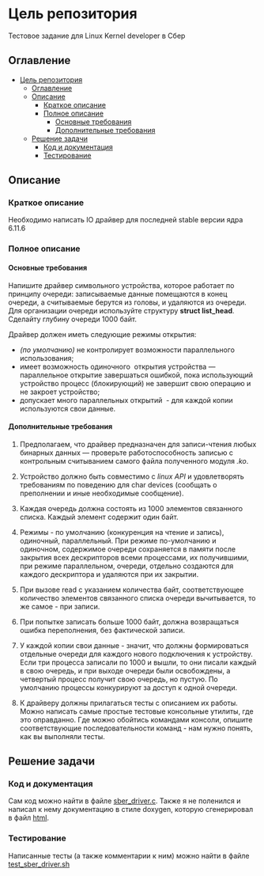 # Цель репозитория

Тестовое задание для Linux Kernel developer в Cбер

## Оглавление

- [Цель репозитория](#цель-репозитория)
  - [Оглавление](#оглавление)
  - [Описание](#описание)
    - [Краткое описание](#краткое-описание)
    - [Полное описание](#полное-описание)
      - [Основные требования](#основные-требования)
      - [Дополнительные требования](#дополнительные-требования)
  - [Решение задачи](#решение-задачи)
    - [Код и документация](#код-и-документация)
    - [Тестирование](#тестирование)
## Описание

### Краткое описание

Необходимо написать IO драйвер для последней stable версии ядра 6.11.6

### Полное описание

#### Основные требования

Напишите драйвер символьного устройства, которое работает по принципу очереди: записываемые данные помещаются в конец очереди, а считываемые берутся из головы, и удаляются из очереди. Для организации очереди используйте структуру **struct list_head**. Сделайту глубину очереди 1000 байт.

Драйвер должен иметь следующие режимы открытия:
* *(по умолчанию)* не контролирует возможности параллельного использования;
* имеет возможность одиночного  открытия устройства — параллельное открытие завершаться ошибкой, пока использующий устройство процесс (блокирующий) не
завершит свою операцию и не закроет устройство;
* допускает много параллельных открытий  - для каждой копии используются свои данные.
  
#### Дополнительные требования

1. Предполагаем, что драйвер предназначен для записи-чтения любых бинарных данных — проверьте работоспособность записью с контрольным считыванием самого файла полученного модуля *.ko*.

2. Устройство должно быть совместимо с *linux API* и удовлетворять требованиям по поведению для char devices (сообщать о преполнении и иные необходимые сообщение).  

3. Каждая очередь должна состоять из 1000 элементов связанного списка. Каждый элемент содержит один байт.  

4. Режимы - по умолчанию (конкуренция на чтение и запись), одиночный, параллельный. При режиме по-умолчанию и одиночном, содержимое очереди сохраняется в памяти после закрытия всех дескрипторов всеми процессами, их получившими, при режиме параллельном, очереди, отдельно создаются для каждого дескриптора и удаляются при их закрытии.  

5. При вызове read с указанием количества байт, соответствующее количество элементов связанного списка очереди вычитывается, то же самое - при записи.  

6. При попытке записать больше 1000 байт, должна возвращаться ошибка переполнения, без фактической записи.  

7. У каждой копии свои данные - значит, что должны формироваться отдельные очереди для каждого нового подключения к устройству. Если три процесса записали по 1000 и вышли, то они писали каждый в свою очередь, и при выходе очереди были освобождены, а четвертый процесс получит свою очередь, но пустую. По умолчанию процессы конкурируют за доступ к одной очереди.  

8. К драйверу должны прилагаться тесты с описанием их работы.  
Можно написать самые простые тестовые консольные утилиты, где это оправданно. Где можно обойтись командами консоли, опишите соответствующие последовательности команд - нам нужно понять, как вы выполняли тесты.  

## Решение задачи 

### Код и документация

Сам код можно найти в файле [sber_driver.c](./sber_driver.c). Также я не поленился и написал к нему документацию в стиле doxygen, которую сгенерировал в файл [html](https://olegshipu95.github.io/sber-driver/html/sber__driver_8c.html).

### Тестирование

Написанные тесты (а также комментарии к ним) можно найти в файле [test_sber_driver.sh](./test_sber_driver.sh)